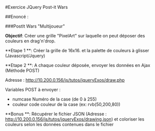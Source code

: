 #Exercice JQuery Post-it Wars

##Enoncé :

###PostIt Wars "Multijoueur"

**Objectif**: Créer une grille "PixelArt" sur laquelle on peut déposer des couleurs en drag'n'drop.

**Etape 1 **: Créer la grille de 16x16. et la palette de couleurs à glisser (Javascript/Jquery)

**Etape 2 **: A chaque couleur déposée, envoyer les données en Ajax (Méthode POST)

Adresse : http://10.200.0.156/js/tutos/jqueryExos/draw.php

Variables POST à envoyer :
- numcase Numéro de la case (de 0 à 255)
- couleur code couleur de la case (ex: rvb(50,200,80))

**Bonus **: Récupérer le fichier JSON (Adresse : http://10.200.0.156/js/tutos/jqueryExos/drawing.json) et coloriser les couleurs selon les données contenues dans le fichier